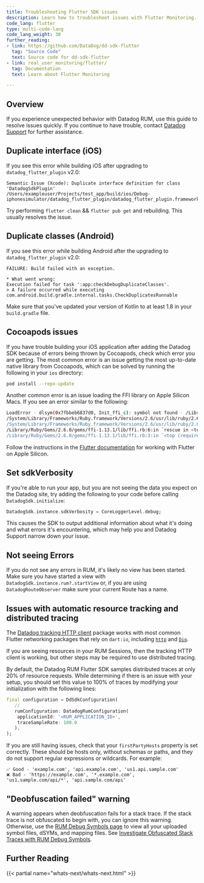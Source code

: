 ```yaml
---
title: Troubleshooting Flutter SDK issues
description: Learn how to troubleshoot issues with Flutter Monitoring.
code_lang: flutter
type: multi-code-lang
code_lang_weight: 30
further_reading:
- link: https://github.com/DataDog/dd-sdk-flutter
  tag: "Source Code"
  text: Source code for dd-sdk-flutter
- link: real_user_monitoring/flutter/
  tag: Documentation
  text: Learn about Flutter Monitoring

---
```


## Overview

If you experience unexpected behavior with Datadog RUM, use this guide to resolve issues quickly. If you continue to have trouble, contact [Datadog Support][1] for further assistance.

## Duplicate interface (iOS)

If you see this error while building iOS after upgrading to `datadog_flutter_plugin` v2.0:

```
Semantic Issue (Xcode): Duplicate interface definition for class 'DatadogSdkPlugin'
/Users/exampleuser/Projects/test_app/build/ios/Debug-iphonesimulator/datadog_flutter_plugin/datadog_flutter_plugin.framework/Headers/DatadogSdkPlugin.h:6:0
```

Try performing `flutter clean` && `flutter pub get` and rebuilding. This usually resolves the issue.

## Duplicate classes (Android)

If you see this error while building Android after the upgrading to `datadog_flutter_plugin` v2.0:

```
FAILURE: Build failed with an exception.

* What went wrong:
Execution failed for task ':app:checkDebugDuplicateClasses'.
> A failure occurred while executing com.android.build.gradle.internal.tasks.CheckDuplicatesRunnable
```

Make sure that you've updated your version of Kotlin to at least 1.8 in your `build.gradle` file.

## Cocoapods issues

If you have trouble building your iOS application after adding the Datadog SDK because of errors being thrown by Cocoapods, check which error you are getting. The most common error is an issue getting the most up-to-date native library from Cocoapods, which can be solved by running the following in your `ios` directory:

```bash
pod install --repo-update
```

Another common error is an issue loading the FFI library on Apple Silicon Macs. If you see an error similar to the following:

```bash
LoadError - dlsym(0x7fbbeb6837d0, Init_ffi_c): symbol not found - /Library/Ruby/Gems/2.6.0/gems/ffi-1.13.1/lib/ffi_c.bundle
/System/Library/Frameworks/Ruby.framework/Versions/2.6/usr/lib/ruby/2.6.0/rubygems/core_ext/kernel_require.rb:54:in `require'
/System/Library/Frameworks/Ruby.framework/Versions/2.6/usr/lib/ruby/2.6.0/rubygems/core_ext/kernel_require.rb:54:in `require'
/Library/Ruby/Gems/2.6.0/gems/ffi-1.13.1/lib/ffi.rb:6:in `rescue in <top (required)>'
/Library/Ruby/Gems/2.6.0/gems/ffi-1.13.1/lib/ffi.rb:3:in `<top (required)>'
```

Follow the instructions in the [Flutter documentation][2] for working with Flutter on Apple Silicon.

## Set sdkVerbosity

If you're able to run your app, but you are not seeing the data you expect on the Datadog site, try adding the following to your code before calling `DatadogSdk.initialize`:

```dart
DatadogSdk.instance.sdkVerbosity = CoreLoggerLevel.debug;
```

This causes the SDK to output additional information about what it's doing and what errors it's encountering, which may help you and Datadog Support narrow down your issue.

## Not seeing Errors

If you do not see any errors in RUM, it's likely no view has been started. Make sure you have started a view with `DatadogSdk.instance.rum?.startView` or, if you are using `DatadogRouteObserver` make sure your current Route has a name.

## Issues with automatic resource tracking and distributed tracing

The [Datadog tracking HTTP client][3] package works with most common Flutter networking packages that rely on `dart:io`, including [`http`][4] and [`Dio`][5].

If you are seeing resources in your RUM Sessions, then the tracking HTTP client is working, but other steps may be required to use distributed tracing.

By default, the Datadog RUM Flutter SDK samples distributed traces at only 20% of resource requests. While determining if there is an issue with your setup, you should set this value to 100% of traces by modifying your initialization with the following lines:
```dart
final configuration = DdSdkConfiguration(
   //
   rumConfiguration: DatadogRumConfiguration(
    applicationId: '<RUM_APPLICATION_ID>',
    traceSampleRate: 100.0
   ),
);
```

If you are still having issues, check that your `firstPartyHosts` property is set correctly. These should be hosts only, without schemas or paths, and they do not support regular expressions or wildcards. For example:

    ✅ Good - 'example.com', 'api.example.com', 'us1.api.sample.com'
    ❌ Bad - 'https://example.com', '*.example.com', 'us1.sample.com/api/*', 'api.sample.com/api'

## "Deobfuscation failed" warning

A warning appears when deobfuscation fails for a stack trace. If the stack trace is not obfuscated to begin with, you can ignore this warning. Otherwise, use the [RUM Debug Symbols page][6] to view all your uploaded symbol files, dSYMs, and mapping files. See [Investigate Obfuscated Stack Traces with RUM Debug Symbols][7].

## Further Reading

{{< partial name="whats-next/whats-next.html" >}}

[1]: /help
[2]: https://github.com/flutter/flutter/wiki/Developing-with-Flutter-on-Apple-Silicon
[3]: https://pub.dev/packages/datadog_tracking_http_client
[4]: https://pub.dev/packages/http
[5]: https://pub.dev/packages/dio
[6]: https://app.datadoghq.com/source-code/setup/rum
[7]: /real_user_monitoring/guide/debug-symbols
